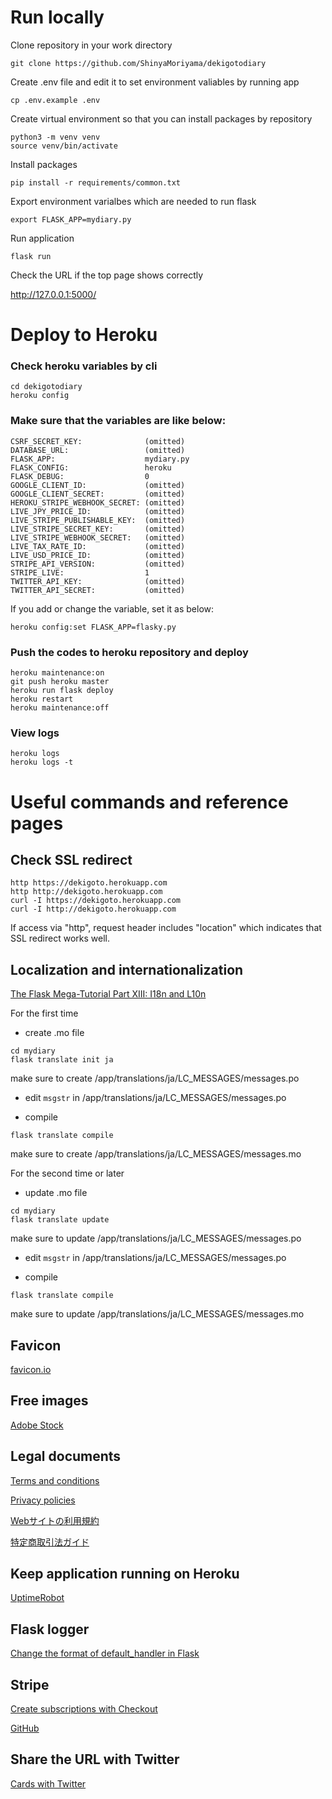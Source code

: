 # Run locally
Clone repository in your work directory
```
git clone https://github.com/ShinyaMoriyama/dekigotodiary
```
Create .env file and edit it to set environment valiables by running app
```
cp .env.example .env
```
Create virtual environment so that you can install packages by repository 
```
python3 -m venv venv
source venv/bin/activate
```
Install packages
```
pip install -r requirements/common.txt
```
Export environment varialbes which are needed to run flask
```
export FLASK_APP=mydiary.py
```
Run application
```
flask run
```
Check the URL if the top page shows correctly

http://127.0.0.1:5000/

# Deploy to Heroku

### Check heroku variables by cli
```
cd dekigotodiary
heroku config
```
### Make sure that the variables are like below:
```
CSRF_SECRET_KEY:              (omitted)
DATABASE_URL:                 (omitted)
FLASK_APP:                    mydiary.py
FLASK_CONFIG:                 heroku
FLASK_DEBUG:                  0
GOOGLE_CLIENT_ID:             (omitted)
GOOGLE_CLIENT_SECRET:         (omitted)
HEROKU_STRIPE_WEBHOOK_SECRET: (omitted)
LIVE_JPY_PRICE_ID:            (omitted)
LIVE_STRIPE_PUBLISHABLE_KEY:  (omitted)
LIVE_STRIPE_SECRET_KEY:       (omitted)
LIVE_STRIPE_WEBHOOK_SECRET:   (omitted)
LIVE_TAX_RATE_ID:             (omitted)
LIVE_USD_PRICE_ID:            (omitted)
STRIPE_API_VERSION:           (omitted)
STRIPE_LIVE:                  1
TWITTER_API_KEY:              (omitted)
TWITTER_API_SECRET:           (omitted)
```
If you add or change the variable, set it as below:
```
heroku config:set FLASK_APP=flasky.py
```

### Push the codes to heroku repository and deploy
```
heroku maintenance:on
git push heroku master
heroku run flask deploy
heroku restart
heroku maintenance:off
```
### View logs
```
heroku logs
heroku logs -t
```

# Useful commands and reference pages

## Check SSL redirect
```
http https://dekigoto.herokuapp.com
http http://dekigoto.herokuapp.com
curl -I https://dekigoto.herokuapp.com
curl -I http://dekigoto.herokuapp.com
```
If access via "http", request header includes "location" which indicates that SSL redirect works well.

## Localization and internationalization

[The Flask Mega-Tutorial Part XIII: I18n and L10n](https://blog.miguelgrinberg.com/post/the-flask-mega-tutorial-part-xiii-i18n-and-l10n)

For the first time
- create .mo file
```
cd mydiary
flask translate init ja
```
  make sure to create /app/translations/ja/LC_MESSAGES/messages.po

- edit `msgstr` in /app/translations/ja/LC_MESSAGES/messages.po

- compile
```
flask translate compile
```
  make sure to create /app/translations/ja/LC_MESSAGES/messages.mo

For the second time or later
- update .mo file
```
cd mydiary
flask translate update
```
  make sure to update /app/translations/ja/LC_MESSAGES/messages.po

- edit `msgstr` in /app/translations/ja/LC_MESSAGES/messages.po

- compile
```
flask translate compile
```
  make sure to update /app/translations/ja/LC_MESSAGES/messages.mo

## Favicon

[favicon.io](https://favicon.io/)

## Free images

[Adobe Stock](https://stock.adobe.com/)

## Legal documents

[Terms and conditions](https://www.termsandconditionsgenerator.com/live.php?token=CcU4nZarxfTNRPxbtVBqPrCSQgRv0CPM)

[Privacy policies](https://www.privacypolicygenerator.info/live.php?token=Z7wXCepBT1BYQurT4JRTcGASnY8UrhAV)

[Webサイトの利用規約](https://kiyaku.jp/)

[特定商取引法ガイド ](https://www.no-trouble.caa.go.jp/what/mailorder/)

## Keep application running on Heroku

[UptimeRobot](https://uptimerobot.com/)

## Flask logger

[Change the format of default_handler in Flask](https://stackoverflow.com/questions/55357513/how-to-change-flask-logging-debug-screen-output-format)

## Stripe

[Create subscriptions with Checkout](https://stripe.com/docs/billing/subscriptions/checkout)

[GitHub](https://github.com/stripe-samples/checkout-single-subscription)

## Share the URL with Twitter

[Cards with Twitter](https://developer.twitter.com/en/docs/twitter-for-websites/cards/guides/getting-started)